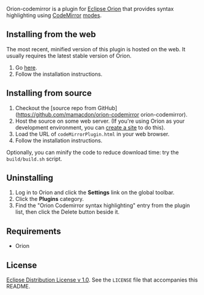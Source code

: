 Orion-codemirror is a plugin for [Eclipse Orion](http://wiki.eclipse.org/Orion) that provides syntax highlighting using [CodeMirror](http://codemirror.net/) [modes](http://codemirror.net/manual.html#modeapi).

Installing from the web
-----------------------
The most recent, minified version of this plugin is hosted on the web. It usually requires the latest stable version of Orion.

1. Go [here](https://orion-codemirror.googlecode.com/git-history/gh-pages/codeMirrorPlugin.html).
2. Follow the installation instructions.

Installing from source
----------------------
1. Checkout the [source repo from GitHub](https://github.com/mamacdon/orion-codemirror orion-codemirror).
2. Host the source on some web server. (If you're using Orion as your development environment, you can [create a site](http://wiki.eclipse.org/Orion/How_Tos/Setup_Orion_Client_Hosted_Site_on_OrionHub) to do this).
3. Load the URL of ```codeMirrorPlugin.html``` in your web browser.
4. Follow the installation instructions.

Optionally, you can minify the code to reduce download time: try the ```build/build.sh``` script.

Uninstalling
------------
1. Log in to Orion and click the **Settings** link on the global toolbar.
2. Click the **Plugins** category.
3. Find the "Orion Codemirror syntax highlighting" entry from the plugin list, then click the Delete button beside it.

Requirements
------------
* Orion

License
-------
[Eclipse Distribution License v 1.0](http://www.eclipse.org/org/documents/edl-v10.html). See the ```LICENSE``` file that accompanies this README.
